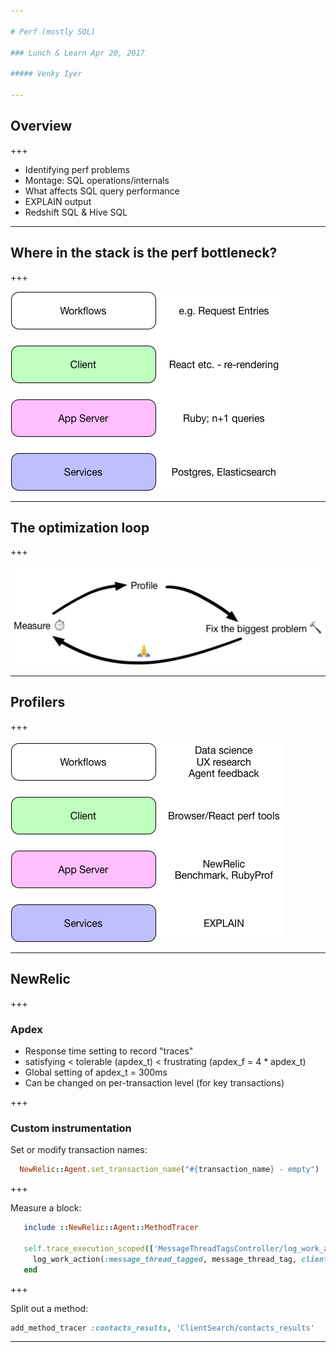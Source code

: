 ```yaml
---

# Perf (mostly SQL)

### Lunch & Learn Apr 20, 2017

##### Venky Iyer

---
```


## Overview

+++

 * Identifying perf problems
 * Montage: SQL operations/internals
 * What affects SQL query performance
 * EXPLAIN output
 * Redshift SQL & Hive SQL

<!-- Caveats about I am not an expert -->

---

## Where in the stack is the perf bottleneck?

+++

![perf-stack](diagrams/perf-stack.png)

---

## The optimization loop

+++

![opt-loop](diagrams/opt-loop.png)

---

## Profilers

+++

![profilers](diagrams/profilers.png)

----

## NewRelic

+++

### Apdex

* Response time setting to record "traces"
* satisfying < tolerable (apdex_t) < frustrating (apdex_f = 4 * apdex_t)
* Global setting of apdex_t = 300ms
* Can be changed on per-transaction level (for key transactions)

+++

### Custom instrumentation

Set or modify transaction names:

```ruby
  NewRelic::Agent.set_transaction_name("#{transaction_name} - empty")
```
+++

Measure a block:

```ruby
   include ::NewRelic::Agent::MethodTracer

   self.trace_execution_scoped(['MessageThreadTagsController/log_work_action']) do
     log_work_action(:message_thread_tagged, message_thread_tag, client_created_at: nil, thread_id: params[:message_thread_id].to_i)
   end
```

+++

Split out a method:

```ruby
add_method_tracer :contacts_results, 'ClientSearch/contacts_results'
```

---
